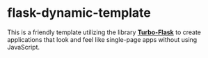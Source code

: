 # flask-dynamic-template

This is a friendly template utilizing the library **[Turbo-Flask](https://pypi.org/project/Turbo-Flask/)** to create applications that look and feel like single-page apps without using JavaScript.
